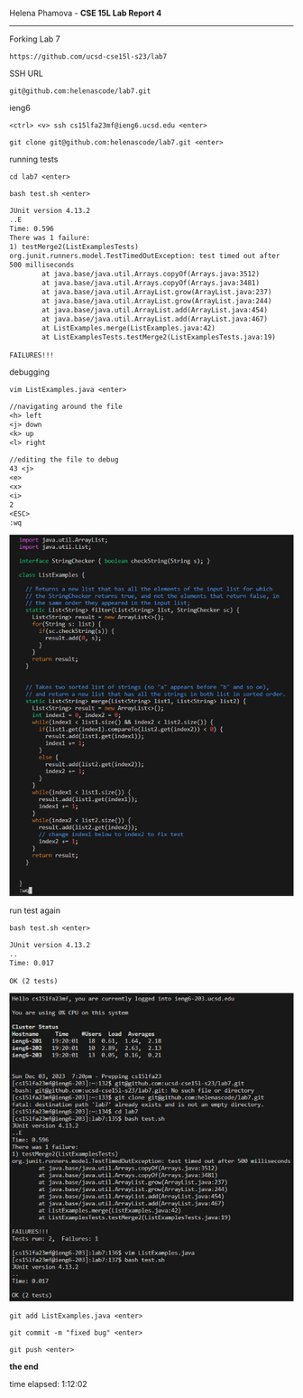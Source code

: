 Helena Phamova - **CSE 15L Lab Report 4**

---

Forking Lab 7

```
https://github.com/ucsd-cse15l-s23/lab7
```

SSH URL

```
git@github.com:helenascode/lab7.git
```

ieng6

```
<ctrl> <v> ssh cs15lfa23mf@ieng6.ucsd.edu <enter>
```

```
git clone git@github.com:helenascode/lab7.git <enter>
```

running tests

```
cd lab7 <enter>
```

```
bash test.sh <enter>
```

```
JUnit version 4.13.2
..E
Time: 0.596
There was 1 failure:
1) testMerge2(ListExamplesTests)
org.junit.runners.model.TestTimedOutException: test timed out after 500 milliseconds
        at java.base/java.util.Arrays.copyOf(Arrays.java:3512)
        at java.base/java.util.Arrays.copyOf(Arrays.java:3481)
        at java.base/java.util.ArrayList.grow(ArrayList.java:237)
        at java.base/java.util.ArrayList.grow(ArrayList.java:244)
        at java.base/java.util.ArrayList.add(ArrayList.java:454)
        at java.base/java.util.ArrayList.add(ArrayList.java:467)
        at ListExamples.merge(ListExamples.java:42)
        at ListExamplesTests.testMerge2(ListExamplesTests.java:19)

FAILURES!!!
```

debugging

```
vim ListExamples.java <enter>
```

```
//navigating around the file
<h> left
<j> down
<k> up
<l> right
```

```
//editing the file to debug
43 <j>
<e>
<x>
<i>
2
<ESC>
:wq
```

![Image](bb1.png)

run test again

```
bash test.sh <enter>
```

```
JUnit version 4.13.2
..
Time: 0.017

OK (2 tests)
```

![Image](bb2.png)

```
git add ListExamples.java <enter>
```

```
git commit -m "fixed bug" <enter>
```

```
git push <enter>
```

**the end**

time elapsed: 1:12:02



